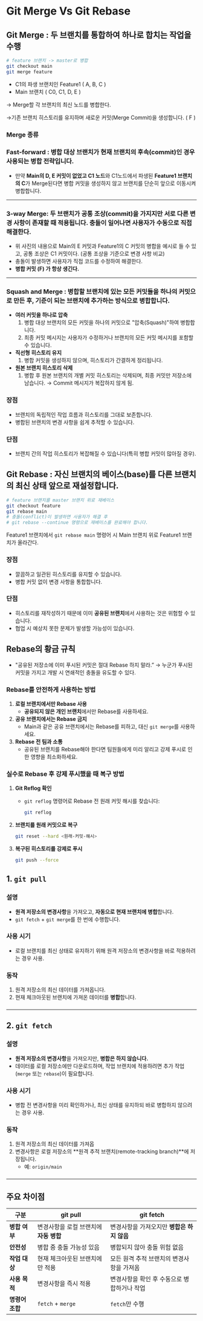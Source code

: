 # Git Merge Vs Git Rebase

## Git Merge : 두 브랜치를 통합하여 하나로 합치는 작업을 수행

```bash
# feature 브랜치 -> master로 병합
git checkout main
git merge feature
```

- C1의 파생 브랜치인 Feature1 ( A, B, C )
- Main 브랜치 ( C0, C1, D, E )

→ Merge할 각 브랜치의 최신 노드를 병합한다.

→기존 브랜치 히스토리를 유지하며 새로운 커밋(Merge Commit)을 생성합니다. ( F )

### Merge 종류

### Fast-forward : **병합 대상 브랜치가 현재 브랜치의 후속(commit)인 경우 사용되는 병합 전략입니다.**

- 만약 **Main의 D, E 커밋이 없었고 C1 노드**와 C1노드에서 파생된 **Feature1 브랜치의 C**가 Merge된다면 병합 커밋을 생성하지 않고 브랜치를 단순히 앞으로 이동시켜 병합합니다.

---

### 3-way Merge: 두 브랜치가 공통 조상(commit)을 가지지만 서로 다른 변경 사항이 존재할 때 적용됩니다. 충돌이 일어나면 사용자가 수동으로 직접 해결한다.

- 위 사진의 내용으로 Main의 E 커밋과 Feature1의 C 커밋의 병합을 예시로 들 수 있고, 공통 조상은 C1 커밋이다. (공통 조상을 기준으로 변경 사항 비교)
- 충돌이 발생하면 사용자가 직접 코드를 수정하여 해결한다.
- **병합 커밋 (F) 가 항상 생긴다.**

---

### Squash and Merge : 병합할 브랜치에 있는 모든 커밋들을 하나의 커밋으로 만든 후, 기준이 되는 브랜치에 추가하는 방식으로 병합합니다.

- **여러 커밋을 하나로 압축**
    1. 병합 대상 브랜치의 모든 커밋을 하나의 커밋으로 "압축(Squash)"하여 병합합니다.
    2. 최종 커밋 메시지는 사용자가 수정하거나 브랜치의 모든 커밋 메시지를 포함할 수 있습니다.
- **직선형 히스토리 유지**
    1. 병합 커밋을 생성하지 않으며, 히스토리가 간결하게 정리됩니다.
- **원본 브랜치 히스토리 삭제**
    1. 병합 후 원본 브랜치의 개별 커밋 히스토리는 삭제되며, 최종 커밋만 저장소에 남습니다. → Commit 메시지가 복잡하지 않게 됨.

### **장점**

- 브랜치의 독립적인 작업 흐름과 히스토리를 그대로 보존합니다.
- 병합된 브랜치의 변경 사항을 쉽게 추적할 수 있습니다.

### **단점**

- 브랜치 간의 작업 히스토리가 복잡해질 수 있습니다(특히 병합 커밋이 많아질 경우).

## Git Rebase : 자신 브랜치의 베이스(base)를 다른 브랜치의 최신 상태 앞으로 재설정합니다.

```bash
# feature 브랜치를 master 브랜치 위로 재베이스
git checkout feature
git rebase main
# 충돌(conflict)이 발생하면 사용자가 해결 후
# git rebase --continue 명령으로 재베이스를 완료해야 합니다.
```

Feature1 브랜치에서 `git rebase main` 명령어 시 Main 브랜치 위로 Feature1 브랜치가 올라간다.

### **장점**

- 깔끔하고 일관된 히스토리를 유지할 수 있습니다.
- 병합 커밋 없이 변경 사항을 통합합니다.

### **단점**

- 히스토리를 재작성하기 때문에 이미 **공유된 브랜치**에서 사용하는 것은 위험할 수 있습니다.
- 협업 시 예상치 못한 문제가 발생할 가능성이 있습니다.

## Rebase의 황금 규칙

- "공유된 저장소에 이미 푸시된 커밋은 절대 Rebase 하지 말라.” → 누군가 푸시된 커밋을 가지고 개발 시 연쇄적인 충돌을 유도할 수 있다.

### **Rebase를 안전하게 사용하는 방법**

1. **로컬 브랜치에서만 Rebase 사용**
    - **공유되지 않은 개인 브랜치**에서만 Rebase를 사용하세요.
2. **공유 브랜치에서는 Rebase 금지**
    - Main과 같은 공유 브랜치에서는 Rebase를 피하고, 대신 `git merge`를 사용하세요.
3. **Rebase 전 팀과 소통**
    - 공유된 브랜치를 Rebase해야 한다면 팀원들에게 미리 알리고 강제 푸시로 인한 영향을 최소화하세요.

### **실수로 Rebase 후 강제 푸시했을 때 복구 방법**

1. **Git Reflog 확인**
    - `git reflog` 명령어로 Rebase 전 원래 커밋 해시를 찾습니다:
        
        ```bash
        git reflog
        ```
        
2. **브랜치를 원래 커밋으로 복구**
    
    ```bash
    git reset --hard <원래-커밋-해시>
    ```
    
3. **복구된 히스토리를 강제로 푸시**
    
    ```bash
    git push --force
    
    ```
    

## **1. `git pull`**

### **설명**

- **원격 저장소의 변경사항**을 가져오고, **자동으로 현재 브랜치에 병합**합니다.
- `git fetch` + `git merge`를 한 번에 수행합니다.

### **사용 시기**

- 로컬 브랜치를 최신 상태로 유지하기 위해 원격 저장소의 변경사항을 바로 적용하려는 경우 사용.

### **동작**

1. 원격 저장소의 최신 데이터를 가져옵니다.
2. 현재 체크아웃된 브랜치에 가져온 데이터를 **병합**합니다.

### 

---

## **2. `git fetch`**

### **설명**

- **원격 저장소의 변경사항**을 가져오지만, **병합은 하지 않습니다.**
- 데이터를 로컬 저장소에만 다운로드하며, 작업 브랜치에 적용하려면 추가 작업(`merge` 또는 `rebase`)이 필요합니다.

### **사용 시기**

- 병합 전 변경사항을 미리 확인하거나, 최신 상태를 유지하되 바로 병합하지 않으려는 경우 사용.

### **동작**

1. 원격 저장소의 최신 데이터를 가져옵
2. 변경사항은 로컬 저장소의 **원격 추적 브랜치(remote-tracking branch)**에 저장됩니다.
    - 예: `origin/main`

### 

---

## **주요 차이점**

| **구분** | **git pull** | **git fetch** |
| --- | --- | --- |
| **병합 여부** | 변경사항을 로컬 브랜치에 **자동 병합** | 변경사항을 가져오지만 **병합은 하지 않음** |
| **안전성** | 병합 중 충돌 가능성 있음 | 병합되지 않아 충돌 위험 없음 |
| **작업 대상** | 현재 체크아웃된 브랜치에만 적용 | 모든 원격 추적 브랜치의 변경사항을 가져옴 |
| **사용 목적** | 변경사항을 즉시 적용 | 변경사항을 확인 후 수동으로 병합하거나 작업 |
| **명령어 조합** | `fetch` + `merge` | `fetch`만 수행 |
